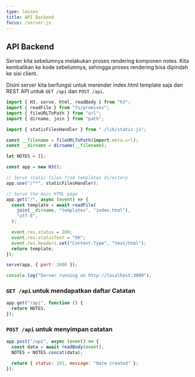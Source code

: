 ```yaml
---
type: lesson
title: API Backend
focus: /server.js
---
```


## API Backend

Server kita sebelumnya melakukan proses rendering komponen notes. Kita kembalikan ke kode sebelumnya, sehingga proses rendering bisa dipindah ke sisi client.

Disini server kita berfungsi untuk merender index.html template saja dan REST API untuk `GET /api` dan `POST /api`.

```javascript
import { H3, serve, html, readBody } from "h3";
import { readFile } from "fs/promises";
import { fileURLToPath } from "url";
import { dirname, join } from "path";

import { staticFilesHandler } from "./lib/static.js";

const __filename = fileURLToPath(import.meta.url);
const __dirname = dirname(__filename);

let NOTES = [];

const app = new H3();

// Serve static files from templates directory
app.use("/**", staticFilesHandler);

// Serve the main HTML page
app.get("/", async (event) => {
  const template = await readFile(
    join(__dirname, "templates", "index.html"),
    "utf-8",
  );

  event.res.status = 200;
  event.res.statusText = "OK";
  event.res.headers.set("Content-Type", "text/html");
  return template;
});

serve(app, { port: 3000 });

console.log("Server running on http://localhost:3000");
```

### `GET /api` untuk mendapatkan daftar Catatan

```javascript
app.get("/api", function () {
  return NOTES;
});
```

### `POST /api` untuk menyimpan catatan

```javascript
app.post("/api", async (event) => {
  const data = await readBody(event);
  NOTES = NOTES.concat(data);

  return { status: 201, message: "Note created" };
});
```
